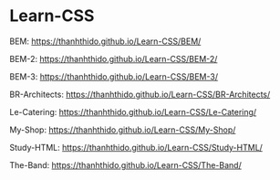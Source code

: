 # Learn-CSS

BEM: https://thanhthido.github.io/Learn-CSS/BEM/

BEM-2: https://thanhthido.github.io/Learn-CSS/BEM-2/

BEM-3: https://thanhthido.github.io/Learn-CSS/BEM-3/

BR-Architects: https://thanhthido.github.io/Learn-CSS/BR-Architects/

Le-Catering: https://thanhthido.github.io/Learn-CSS/Le-Catering/

My-Shop: https://thanhthido.github.io/Learn-CSS/My-Shop/

Study-HTML: https://thanhthido.github.io/Learn-CSS/Study-HTML/

The-Band: https://thanhthido.github.io/Learn-CSS/The-Band/
